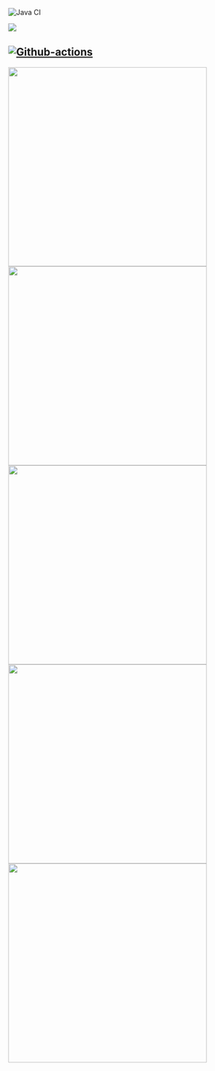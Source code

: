 ![Java CI](https://github.com/evgenpush/java-project-lvl1/actions/workflows/hexlet-check.yml/badge.svg)

<a href="https://codeclimate.com/github/evgenpush/java-project-lvl1"><img src="https://api.codeclimate.com/v1/badges/a99a88d28ad37a79dbf6/maintainability" /></a>

[![Github-actions](https://github.com/evgenpush/java-project-lvl1/actions/workflows/github-actions.yml/badge.svg)](https://github.com/evgenpush/java-project-lvl1/actions/workflows/github-actions.yml)
---
<a href="https://asciinema.org/a/5kiB12JhUs4hxZi4BaeWEpZUa" target="_blank"><img src="https://asciinema.org/a/5kiB12JhUs4hxZi4BaeWEpZUa.svg" width="400"/></a>
<a href="https://asciinema.org/a/JKZllnKzN7up5Zm3tJUj7jTjN" target="_blank"><img src="https://asciinema.org/a/JKZllnKzN7up5Zm3tJUj7jTjN.svg" width="400"/></a>
<a href="https://asciinema.org/a/2lA5QyVp69aFH4GvBt9WMP0FC" target="_blank"><img src="https://asciinema.org/a/2lA5QyVp69aFH4GvBt9WMP0FC.svg" width="400"/></a>
<a href="https://asciinema.org/a/hPNiIiZdwBTpek5R9aYcTSwq3" target="_blank"><img src="https://asciinema.org/a/hPNiIiZdwBTpek5R9aYcTSwq3.svg" width="400"/></a> 
<a href="https://asciinema.org/a/BkkyhnzCv8XVOBjIbEwfDCHUD" target="_blank"><img src="https://asciinema.org/a/BkkyhnzCv8XVOBjIbEwfDCHUD.svg" width="400"/></a> 
